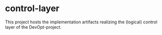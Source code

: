 # control-layer

This project hosts the implementation artifacts realizing the (logical) control layer of the DevOpt-project.
